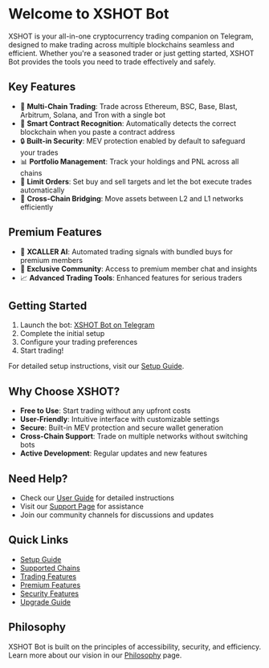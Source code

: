 # Welcome to XSHOT Bot

XSHOT is your all-in-one cryptocurrency trading companion on Telegram, designed to make trading across multiple blockchains seamless and efficient. Whether you're a seasoned trader or just getting started, XSHOT Bot provides the tools you need to trade effectively and safely.

## Key Features

- 🚀 **Multi-Chain Trading**: Trade across Ethereum, BSC, Base, Blast, Arbitrum, Solana, and Tron with a single bot
- 💱 **Smart Contract Recognition**: Automatically detects the correct blockchain when you paste a contract address
- 🔒 **Built-in Security**: MEV protection enabled by default to safeguard your trades
- 📊 **Portfolio Management**: Track your holdings and PNL across all chains
- 🎯 **Limit Orders**: Set buy and sell targets and let the bot execute trades automatically
- 🌉 **Cross-Chain Bridging**: Move assets between L2 and L1 networks efficiently

## Premium Features

- 🤖 **XCALLER AI**: Automated trading signals with bundled buys for premium members
- 💎 **Exclusive Community**: Access to premium member chat and insights
- 📈 **Advanced Trading Tools**: Enhanced features for serious traders

## Getting Started

1. Launch the bot: [XSHOT Bot on Telegram](https://t.me/xshot_trading_bot)
2. Complete the initial setup
3. Configure your trading preferences
4. Start trading!

For detailed setup instructions, visit our [Setup Guide](setup-guide).

## Why Choose XSHOT?

- **Free to Use**: Start trading without any upfront costs
- **User-Friendly**: Intuitive interface with customizable settings
- **Secure**: Built-in MEV protection and secure wallet generation
- **Cross-Chain Support**: Trade on multiple networks without switching bots
- **Active Development**: Regular updates and new features

## Need Help?

- Check our [User Guide](user-guide/interface-overview) for detailed instructions
- Visit our [Support Page](../support) for assistance
- Join our community channels for discussions and updates

## Quick Links

- [Setup Guide](setup-guide.md)
- [Supported Chains](../supported-chains/ethereum.md)
- [Trading Features](../features/trading/buying.md)
- [Premium Features](../premium-features/xcaller-ai.md)
- [Security Features](../security/mev-protection.md)
- [Upgrade Guide](../move-from-another-bot.md)

## Philosophy

XSHOT Bot is built on the principles of accessibility, security, and efficiency. Learn more about our vision in our [Philosophy](../philosophy.md) page.
